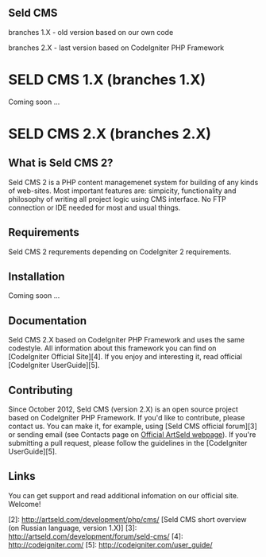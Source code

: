 Seld CMS
--------

branches 1.X - old version based on our own code

branches 2.X - last version based on CodeIgniter PHP Framework

SELD CMS 1.X (branches 1.X)
===========================

Coming soon ...

SELD CMS 2.X (branches 2.X)
===========================

What is Seld CMS 2?
-------------------

Seld CMS 2 is a PHP content managemenet system for building of any kinds of web-sites.
Most important features are: simpicity, functionality and philosophy of writing all project logic using CMS interface.
No FTP connection or IDE needed for most and usual things.

Requirements
------------

Seld CMS 2 requrements depending on CodeIgniter 2 requirements.

Installation
------------

Coming soon ...

Documentation
-------------

Seld CMS 2.X based on CodeIgniter PHP Framework and uses the same codestyle.
All information about this framework you can find on [CodeIgniter Official Site][4].
If you enjoy and interesting it, read official [CodeIgniter UserGuide][5].

Contributing
------------

Since October 2012, Seld CMS (version 2.X) is an open source project based on CodeIgniter PHP Framework.
If you'd like to contribute, please contact us. You can make it, for example, using [Seld CMS official forum][3]
or sending email (see Contacts page on [Official ArtSeld webpage][1]). If you're
submitting a pull request, please follow the guidelines in the [CodeIgniter UserGuide][5].

Links
-----

You can get support and read additional infomation on our official site. Welcome!

[1]: http://artseld.com 
[2]: http://artseld.com/development/php/cms/ [Seld CMS short overview (on Russian language, version 1.X)]
[3]: http://artseld.com/development/forum/seld-cms/
[4]: http://codeigniter.com/
[5]: http://codeigniter.com/user_guide/
